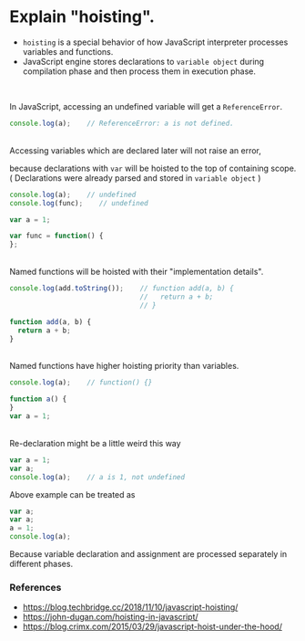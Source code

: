# Explain "hoisting".
 - `hoisting` is a special behavior of how JavaScript interpreter processes variables and functions.
 - JavaScript engine stores declarations to `variable object` during compilation phase and then process them in execution phase.

<br>

In JavaScript, accessing an undefined variable will get a `ReferenceError`.

```js
console.log(a);    // ReferenceError: a is not defined.
```
<br>
Accessing variables which are declared later will not raise an error,

because declarations with `var` will be hoisted to the top of containing scope.
( Declarations were already parsed and stored in `variable object` )

```js
console.log(a);    // undefined
console.log(func);    // undefined

var a = 1;

var func = function() {
};
```
<br>
Named functions will be hoisted with their "implementation details".

```js
console.log(add.toString());    // function add(a, b) {
                                //   return a + b;
                                // }

function add(a, b) {
  return a + b;
}
```

<br>
Named functions have higher hoisting priority than variables.

```js
console.log(a);    // function() {}

function a() {
}
var a = 1;
```

<br>
Re-declaration might be a little weird this way

```js
var a = 1;
var a;
console.log(a);    // a is 1, not undefined
```

Above example can be treated as

```js
var a;
var a;
a = 1;
console.log(a);
```

Because variable declaration and assignment are processed separately in different phases.

### References
 - https://blog.techbridge.cc/2018/11/10/javascript-hoisting/
 - https://john-dugan.com/hoisting-in-javascript/
 - https://blog.crimx.com/2015/03/29/javascript-hoist-under-the-hood/
